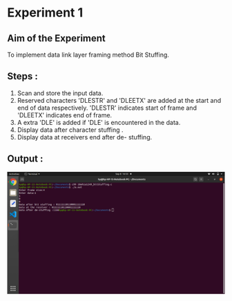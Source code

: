 # Experiment 1

## Aim of the Experiment
To implement data link layer framing method Bit Stuffing.

## Steps :
1. Scan and store the input data.
2. Reserved characters 'DLESTR' and 'DLEETX' are added at the start and end of data respectively. 'DLESTR' indicates start of frame and 'DLEETX' indicates end of frame.
3. A extra 'DLE' is added if 'DLE' is encountered in the data.
4. Display data after character stuffing .
5. Display data at receivers end after de- stuffing.

## Output :

![output](output_bitStuffing.png)
